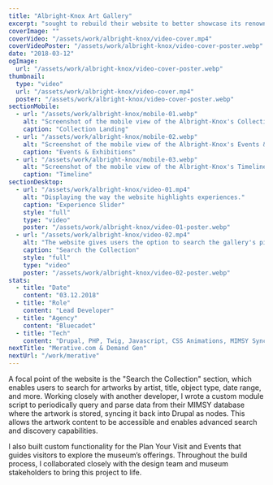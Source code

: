```yaml
---
title: "Albright-Knox Art Gallery"
excerpt: "sought to rebuild their website to better showcase its renowned collection and enhance visitor engagement. Serving as the lead developer at Bluecadet, I spearheaded the build of the new site on Drupal 8 as the content management system."
coverImage: ""
coverVideo: "/assets/work/albright-knox/video-cover.mp4"
coverVideoPoster: "/assets/work/albright-knox/video-cover-poster.webp"
date: "2018-03-12"
ogImage:
  url: "/assets/work/albright-knox/video-cover-poster.webp"
thumbnail:
  type: "video"
  url: "/assets/work/albright-knox/video-cover.mp4"
  poster: "/assets/work/albright-knox/video-cover-poster.webp"
sectionMobile:
  - url: "/assets/work/albright-knox/mobile-01.webp"
    alt: "Screenshot of the mobile view of the Albright-Knox's Collection Landing page"
    caption: "Collection Landing"
  - url: "/assets/work/albright-knox/mobile-02.webp"
    alt: "Screenshot of the mobile view of the Albright-Knox's Events & Exhibitions page"
    caption: "Events & Exhibitions"
  - url: "/assets/work/albright-knox/mobile-03.webp"
    alt: "Screenshot of the mobile view of the Albright-Knox's Timeline page"
    caption: "Timeline"
sectionDesktop:
  - url: "/assets/work/albright-knox/video-01.mp4"
    alt: "Displaying the way the website highlights experiences."
    caption: "Experience Slider"
    style: "full"
    type: "video"
    poster: "/assets/work/albright-knox/video-01-poster.webp"
  - url: "/assets/work/albright-knox/video-02.mp4"
    alt: "The website gives users the option to search the gallery's pieces based on object type and date."
    caption: "Search the Collection"
    style: "full"
    type: "video"
    poster: "/assets/work/albright-knox/video-02-poster.webp"
stats:
  - title: "Date"
    content: "03.12.2018"
  - title: "Role"
    content: "Lead Developer"
  - title: "Agency"
    content: "Bluecadet"
  - title: "Tech"
    content: "Drupal, PHP, Twig, Javascript, CSS Animations, MIMSY Sync, Pantheon"
nextTitle: "Merative.com & Demand Gen"
nextUrl: "/work/merative"
---
```


A focal point of the website is the "Search the Collection" section, which enables users to search for artworks by artist, title, object type, date range, and more. Working closely with another developer, I wrote a custom module script to periodically query and parse data from their MIMSY database where the artwork is stored, syncing it back into Drupal as nodes. This allows the artwork content to be accessible and enables advanced search and discovery capabilities. 

I also built custom functionality for the Plan Your Visit and Events that guides visitors to explore the museum’s offerings. Throughout the build process, I collaborated closely with the design team and museum stakeholders to bring this project to life.
